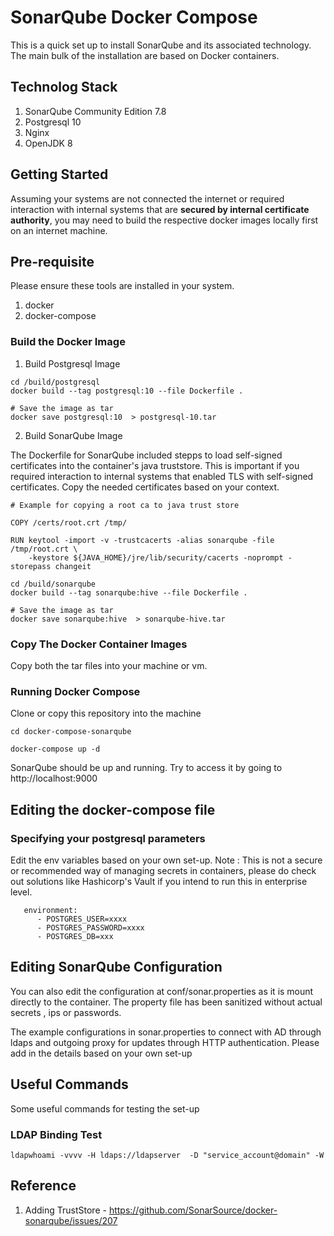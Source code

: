 # SonarQube Docker Compose

This is a quick set up to install SonarQube and its associated technology. The main bulk of the installation are based on Docker containers.

## Technolog Stack

1. SonarQube Community Edition 7.8
2. Postgresql 10
3. Nginx
4. OpenJDK 8

## Getting Started

Assuming your systems are not connected the internet or required interaction with internal systems that are **secured by internal certificate authority**, you may need to build the respective docker images locally first on an internet machine.

## Pre-requisite

Please ensure these tools are installed in your system.

1. docker
2. docker-compose

### Build the Docker Image

1. Build Postgresql Image

```
cd /build/postgresql
docker build --tag postgresql:10 --file Dockerfile .

# Save the image as tar
docker save postgresql:10  > postgresql-10.tar
```

2. Build SonarQube Image

The Dockerfile for SonarQube included stepps to load self-signed certificates into the container's java truststore. This is important if you required interaction to internal systems that enabled TLS with self-signed certificates. Copy the needed certificates based on your context.

```
# Example for copying a root ca to java trust store

COPY /certs/root.crt /tmp/

RUN keytool -import -v -trustcacerts -alias sonarqube -file /tmp/root.crt \
    -keystore ${JAVA_HOME}/jre/lib/security/cacerts -noprompt -storepass changeit
```

```
cd /build/sonarqube
docker build --tag sonarqube:hive --file Dockerfile .

# Save the image as tar
docker save sonarqube:hive  > sonarqube-hive.tar
```

### Copy The Docker Container Images

Copy both the tar files into your machine or vm.

### Running Docker Compose

Clone or copy this repository into the machine

```
cd docker-compose-sonarqube

docker-compose up -d
```

SonarQube should be up and running. Try to access it by going to http://localhost:9000

## Editing the docker-compose file

### Specifying your postgresql parameters

Edit the env variables based on your own set-up. Note : This is not a secure or recommended way of managing secrets in containers, please do check out solutions like Hashicorp's Vault if you intend to run this in enterprise level.

```
   environment:
      - POSTGRES_USER=xxxx
      - POSTGRES_PASSWORD=xxxx
      - POSTGRES_DB=xxx
```

## Editing SonarQube Configuration

You can also edit the configuration at conf/sonar.properties as it is mount directly to the container. The property file has been sanitized without actual secrets , ips or passwords.

The example configurations in sonar.properties to connect with AD through ldaps and outgoing proxy for updates through HTTP authentication. Please add in the details based on your own set-up

## Useful Commands

Some useful commands for testing the set-up

### LDAP Binding Test

```
ldapwhoami -vvvv -H ldaps://ldapserver  -D "service_account@domain" -W
```

## Reference

1. Adding TrustStore - https://github.com/SonarSource/docker-sonarqube/issues/207
